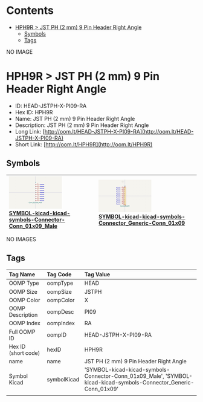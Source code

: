 



Contents
========

* [HPH9R > JST PH (2 mm) 9 Pin Header Right Angle](#hph9r--jst-ph-2-mm-9-pin-header-right-angle)
	* [Symbols](#symbols)
	* [Tags](#tags)
  
NO IMAGE  
# HPH9R > JST PH (2 mm) 9 Pin Header Right Angle

- ID: HEAD-JSTPH-X-PI09-RA
- Hex ID: HPH9R
- Name: JST PH (2 mm) 9 Pin Header Right Angle
- Description: JST PH (2 mm) 9 Pin Header Right Angle
- Long Link: [http://oom.lt/HEAD-JSTPH-X-PI09-RA](http://oom.lt/HEAD-JSTPH-X-PI09-RA)
- Short Link: [http://oom.lt/HPH9R](http://oom.lt/HPH9R)

## Symbols
  

|[![](https://raw.githubusercontent.com/oomlout/oomlout_OOMP_eda_V2/main/SYMBOL/kicad/kicad-symbols/Connector/Conn_01x09_Male/image_140.png)<br>SYMBOL-kicad-kicad-symbols-Connector-Conn_01x09_Male](https://github.com/oomlout/oomlout_OOMP_eda_V2/tree/main/SYMBOL/kicad/kicad-symbols/Connector/Conn_01x09_Male/)|[![](https://raw.githubusercontent.com/oomlout/oomlout_OOMP_eda_V2/main/SYMBOL/kicad/kicad-symbols/Connector_Generic/Conn_01x09/image_140.png)<br>SYMBOL-kicad-kicad-symbols-Connector_Generic-Conn_01x09](https://github.com/oomlout/oomlout_OOMP_eda_V2/tree/main/SYMBOL/kicad/kicad-symbols/Connector_Generic/Conn_01x09/)||
| :--- | :--- | :--- |
  
NO IMAGES  
## Tags
  

|Tag Name|Tag Code|Tag Value|
| :--- | :--- | :--- |
|OOMP Type|oompType|HEAD|
|OOMP Size|oompSize|JSTPH|
|OOMP Color|oompColor|X|
|OOMP Description|oompDesc|PI09|
|OOMP Index|oompIndex|RA|
|Full OOMP ID|oompID|HEAD-JSTPH-X-PI09-RA|
|Hex ID (short code)|hexID|HPH9R|
|name|name|JST PH (2 mm) 9 Pin Header Right Angle|
|Symbol Kicad|symbolKicad|'SYMBOL-kicad-kicad-symbols-Connector-Conn_01x09_Male', 'SYMBOL-kicad-kicad-symbols-Connector_Generic-Conn_01x09'|
||||
